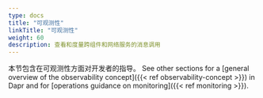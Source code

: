 ```yaml
---
type: docs
title: "可观测性"
linkTitle: "可观测性"
weight: 60
description: 查看和度量跨组件和网络服务的消息调用
---
```


本节包含在可观测性方面对开发者的指导。 See other sections for a [general overview of the observability concept]({{< ref observability-concept >}}) in Dapr and for [operations guidance on monitoring]({{< ref monitoring >}}).
